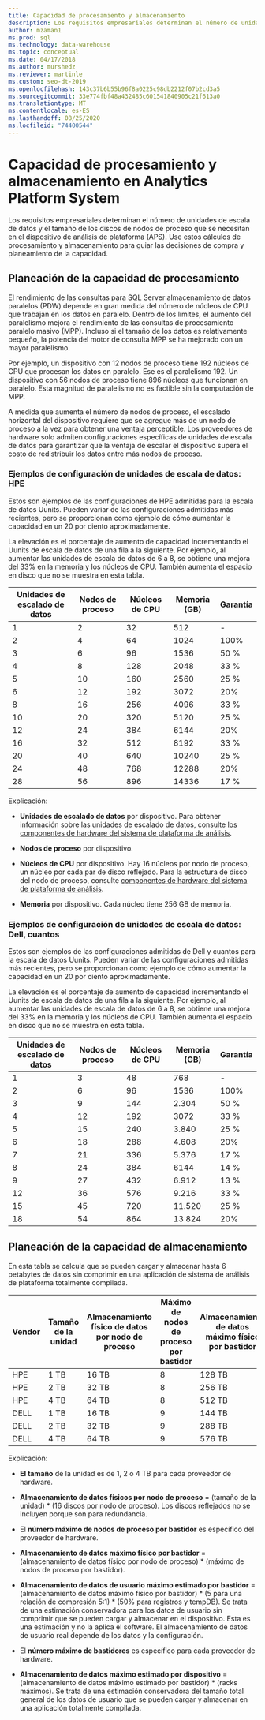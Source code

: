 ```yaml
---
title: Capacidad de procesamiento y almacenamiento
description: Los requisitos empresariales determinan el número de unidades de escala de datos y el tamaño de los discos de nodos de proceso que se necesitan en el dispositivo de análisis de plataforma (APS).
author: mzaman1
ms.prod: sql
ms.technology: data-warehouse
ms.topic: conceptual
ms.date: 04/17/2018
ms.author: murshedz
ms.reviewer: martinle
ms.custom: seo-dt-2019
ms.openlocfilehash: 143c37b6b55b96f8a0225c98db2212f07b2cd3a5
ms.sourcegitcommit: 33e774fbf48a432485c601541840905c21f613a0
ms.translationtype: MT
ms.contentlocale: es-ES
ms.lasthandoff: 08/25/2020
ms.locfileid: "74400544"
---
```

# <a name="processing-and-storage-capacity-in-analytics-platform-system"></a>Capacidad de procesamiento y almacenamiento en Analytics Platform System
Los requisitos empresariales determinan el número de unidades de escala de datos y el tamaño de los discos de nodos de proceso que se necesitan en el dispositivo de análisis de plataforma (APS). Use estos cálculos de procesamiento y almacenamiento para guiar las decisiones de compra y planeamiento de la capacidad.  
  
  
## <a name="planning-for-processing-capacity"></a><a name="section1"></a>Planeación de la capacidad de procesamiento  
El rendimiento de las consultas para SQL Server almacenamiento de datos paralelos (PDW) depende en gran medida del número de núcleos de CPU que trabajan en los datos en paralelo. Dentro de los límites, el aumento del paralelismo mejora el rendimiento de las consultas de procesamiento paralelo masivo (MPP). Incluso si el tamaño de los datos es relativamente pequeño, la potencia del motor de consulta MPP se ha mejorado con un mayor paralelismo.  
  
Por ejemplo, un dispositivo con 12 nodos de proceso tiene 192 núcleos de CPU que procesan los datos en paralelo. Ese es el paralelismo 192. Un dispositivo con 56 nodos de proceso tiene 896 núcleos que funcionan en paralelo. Esta magnitud de paralelismo no es factible sin la computación de MPP.  
  
A medida que aumenta el número de nodos de proceso, el escalado horizontal del dispositivo requiere que se agregue más de un nodo de proceso a la vez para obtener una ventaja perceptible. Los proveedores de hardware solo admiten configuraciones específicas de unidades de escala de datos para garantizar que la ventaja de escalar el dispositivo supera el costo de redistribuir los datos entre más nodos de proceso.  
  
### <a name="data-scale-unit-configuration-examples---hpe"></a>Ejemplos de configuración de unidades de escala de datos: HPE  
Estos son ejemplos de las configuraciones de HPE admitidas para la escala de datos Uunits. Pueden variar de las configuraciones admitidas más recientes, pero se proporcionan como ejemplo de cómo aumentar la capacidad en un 20 por ciento aproximadamente.  
  
La elevación es el porcentaje de aumento de capacidad incrementando el Uunits de escala de datos de una fila a la siguiente. Por ejemplo, al aumentar las unidades de escala de datos de 6 a 8, se obtiene una mejora del 33% en la memoria y los núcleos de CPU.  También aumenta el espacio en disco que no se muestra en esta tabla.  
  
|Unidades de escalado de datos|Nodos de proceso|Núcleos de CPU|Memoria (GB)|Garantía|  
|--------------------|-----------------|-------------|-----------------|----------|  
|1|2|32|512|-|  
|2|4|64|1024|100%|  
|3|6|96|1536|50 %|  
|4|8|128|2048|33 %|  
|5|10|160|2560|25 %|  
|6|12|192|3072|20%|  
|8|16|256|4096|33 %|  
|10|20|320|5120|25 %|  
|12|24|384|6144|20%|  
|16|32|512|8192|33 %|  
|20|40|640|10240|25 %|  
|24|48|768|12288|20%|  
|28|56|896|14336|17 %|  
  
Explicación:  
  
-   **Unidades de escalado de datos** por dispositivo. Para obtener información sobre las unidades de escalado de datos, consulte [los componentes de hardware del sistema de plataforma de análisis](hardware-components.md).  
  
-   **Nodos de proceso** por dispositivo.  
  
-   **Núcleos de CPU** por dispositivo. Hay 16 núcleos por nodo de proceso, un núcleo por cada par de disco reflejado. Para la estructura de disco del nodo de proceso, consulte [componentes de hardware del sistema de plataforma de análisis](hardware-components.md).  
  
-   **Memoria** por dispositivo. Cada núcleo tiene 256 GB de memoria.  
  
### <a name="data-scale-unit-configuration-examples---dell-quanta"></a>Ejemplos de configuración de unidades de escala de datos: Dell, cuantos  
Estos son ejemplos de las configuraciones admitidas de Dell y cuantos para la escala de datos Uunits. Pueden variar de las configuraciones admitidas más recientes, pero se proporcionan como ejemplo de cómo aumentar la capacidad en un 20 por ciento aproximadamente.  
  
La elevación es el porcentaje de aumento de capacidad incrementando el Uunits de escala de datos de una fila a la siguiente. Por ejemplo, al aumentar las unidades de escala de datos de 6 a 8, se obtiene una mejora del 33% en la memoria y los núcleos de CPU. También aumenta el espacio en disco que no se muestra en esta tabla.  
  
|Unidades de escalado de datos|Nodos de proceso|Núcleos de CPU|Memoria (GB)|Garantía|  
|--------------------|-----------------|-------------|-----------------|----------|  
|1|3|48|768|-|  
|2|6|96|1536|100%|  
|3|9|144|2.304|50 %|  
|4|12|192|3072|33 %|  
|5|15|240|3.840|25 %|  
|6|18|288|4.608|20%|  
|7|21|336|5.376|17 %|  
|8|24|384|6144|14 %|  
|9|27|432|6.912|13 %|  
|12|36|576|9.216|33 %|  
|15|45|720|11.520|25 %|  
|18|54|864|13 824|20%|  
  
## <a name="planning-for-storage-capacity"></a><a name="section2"></a>Planeación de la capacidad de almacenamiento  
En esta tabla se calcula que se pueden cargar y almacenar hasta 6 petabytes de datos sin comprimir en una aplicación de sistema de análisis de plataforma totalmente compilada. 
  
|Vendor|Tamaño de la unidad|Almacenamiento físico de datos por nodo de proceso|Máximo de nodos de proceso por bastidor|Almacenamiento de datos máximo físico por bastidor|Almacenamiento de datos de usuario máximo estimado por bastidor|Bastidor máximo|Almacenamiento de datos de usuario máximo estimado por dispositivo|  
|----------|--------------|------------------------------------------|----------------------------------|------------------------------------------|------------------------------------------------|-----------------|-----------------------------------------------------|  
|HPE|1 TB|16 TB|8|128 TB|320 TB|7|2.240 TB|  
|HPE|2 TB|32 TB|8|256 TB|640 TB|7|4.480 TB|  
|HPE|4 TB|64 TB|8|512 TB|1280 TB|7|8.960 TB|  
|DELL|1 TB|16 TB|9|144 TB|360 TB|6|2.160 TB|  
|DELL|2 TB|32 TB|9|288 TB|720 TB|6|4.320 TB|  
|DELL|4 TB|64 TB|9|576 TB|1440 TB|6|8.640 TB|   
  
Explicación:  
  
-   **El tamaño** de la unidad es de 1, 2 o 4 TB para cada proveedor de hardware.  
  
-   **Almacenamiento de datos físicos por nodo de proceso** = (tamaño de la unidad) * (16 discos por nodo de proceso). Los discos reflejados no se incluyen porque son para redundancia.  
  
-   El **número máximo de nodos de proceso por bastidor** es específico del proveedor de hardware.  
  
-   **Almacenamiento de datos máximo físico por bastidor** = (almacenamiento de datos físico por nodo de proceso) * (máximo de nodos de proceso por bastidor).  
  
-   **Almacenamiento de datos de usuario máximo estimado por bastidor** = (almacenamiento de datos máximo físico por bastidor) * (5 para una relación de compresión 5:1) \* (50% para registros y tempDB). Se trata de una estimación conservadora para los datos de usuario sin comprimir que se pueden cargar y almacenar en el dispositivo. Esta es una estimación y no la aplica el software. El almacenamiento de datos de usuario real depende de los datos y la configuración.  
  
-   El **número máximo de bastidores** es específico para cada proveedor de hardware.  
  
-   **Almacenamiento de datos máximo estimado por dispositivo** = (almacenamiento de datos máximo estimado por bastidor) * (racks máximos). Se trata de una estimación conservadora del tamaño total general de los datos de usuario que se pueden cargar y almacenar en una aplicación totalmente compilada.  
  
